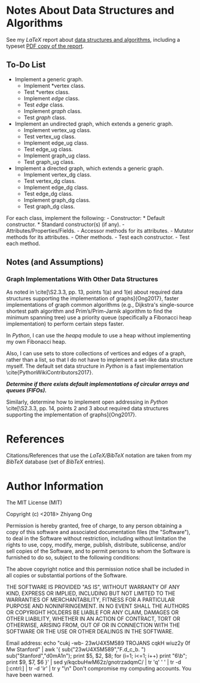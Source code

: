 #	Notes About Data Structures and Algorithms

See my *LaTeX* report about [data structures and algorithms](https://github.com/eda-ricercatore/boilerplate-code/tree/master/notes/report), including a typeset [PDF copy of the report](https://github.com/eda-ricercatore/boilerplate-code/blob/master/notes/report/data-structures_n_algor.pdf).

##	To-Do List

+ Implement a generic graph.
	- Implement *vertex class.
	- Test *vertex class.
	- Implement *edge* class.
	- Test *edge* class.
	- Implement *graph* class.
	- Test *graph* class.
+ Implement an undirected graph, which extends a generic graph.
	- Implement vertex_ug class.
	- Test vertex_ug class.
	- Implement edge_ug class.
	- Test edge_ug class.
	- Implement graph_ug class.
	- Test graph_ug class.
+ Implement a directed graph, which extends a generic graph.
	- Implement vertex_dg class.
	- Test vertex_dg class.
	- Implement edge_dg class.
	- Test edge_dg class.
	- Implement graph_dg class.
	- Test graph_dg class.

For each class, implement the following:
	- Constructor:
		* Default constructor.
		* Standard constructor(s) (if any).
	- Attributes/Properties/Fields.
	- Accessor methods for its attributes.
	- Mutator methods for its attributes.
	- Other methods.
	- Test each constructor.
	- Test each method.

##	Notes (and Assumptions)

###	Graph Implementations With Other Data Structures

As noted in \cite[\S2.3.3, pp. 13, points 1(a) and 1(e) about required data structures supporting the implementation of graphs]{Ong2017}, faster implementations of graph common algorithms (e.g., Dijkstra's single-source shortest path algorithm and Prim’s/Prim-Jarnik algorithm to find the minimum spanning tree) use a priority queue (specifically a Fibonacci heap implementation) to perform certain steps faster.

In *Python*, I can use the *heapq* module to use a heap without implementing my own Fibonacci heap.

Also, I can use sets to store collections of vertices and edges of a graph, rather than a list, so that I do not have to implement a set-like data structure myself. The default set data structure in *Python* is a fast implementation \cite{PythonWikiContributors2017}.

***Determine if there exists default implementations of circular arrays and queues (FIFOs).***

Similarly, determine how to implement open addressing in *Python* \cite[\S2.3.3, pp. 14, points 2 and 3 about required data structures supporting the implementation of graphs]{Ong2017}.










#	References

Citations/References that use the *LaTeX/BibTeX* notation are taken
	from my *BibTeX* database (set of *BibTeX* entries).







#	Author Information

The MIT License (MIT)

Copyright (c) <2018> Zhiyang Ong

Permission is hereby granted, free of charge, to any person obtaining a copy of this software and associated documentation files (the "Software"), to deal in the Software without restriction, including without limitation the rights to use, copy, modify, merge, publish, distribute, sublicense, and/or sell copies of the Software, and to permit persons to whom the Software is furnished to do so, subject to the following conditions:

The above copyright notice and this permission notice shall be included in all copies or substantial portions of the Software.

THE SOFTWARE IS PROVIDED "AS IS", WITHOUT WARRANTY OF ANY KIND, EXPRESS OR IMPLIED, INCLUDING BUT NOT LIMITED TO THE WARRANTIES OF MERCHANTABILITY, FITNESS FOR A PARTICULAR PURPOSE AND NONINFRINGEMENT. IN NO EVENT SHALL THE AUTHORS OR COPYRIGHT HOLDERS BE LIABLE FOR ANY CLAIM, DAMAGES OR OTHER LIABILITY, WHETHER IN AN ACTION OF CONTRACT, TORT OR OTHERWISE, ARISING FROM, OUT OF OR IN CONNECTION WITH THE SOFTWARE OR THE USE OR OTHER DEALINGS IN THE SOFTWARE.

Email address: echo "cukj -wb- 23wU4X5M589 TROJANS cqkH wiuz2y 0f Mw Stanford" | awk '{ sub("23wU4X5M589","F.d_c_b. ") sub("Stanford","d0mA1n"); print $5, $2, $8; for (i=1; i<=1; i++) print "6\b"; print $9, $7, $6 }' | sed y/kqcbuHwM62z/gnotrzadqmC/ | tr 'q' ' ' | tr -d [:cntrl:] | tr -d 'ir' | tr y "\n"		Don't compromise my computing accounts. You have been warned.

